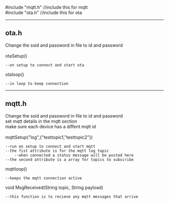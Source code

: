 #include "mqtt.h"  //include this for mqtt  <br />
#include "ota.h"        //include this for ota <br />

-------------------------------
ota.h
-------------------------------
Change the ssid and password in file to id and password<br />
<br />
otaSetup()
    
    --on setup to connect and start ota

otaloop() 
    
    --in loop to keep connection




-------------------------------
mqtt.h
-------------------------------
Change the ssid and password in file to id and password<br />
set mqtt details in the mqtt section<br />
make sure each device has a diffent mqtt id<br />
<br />
mqttSetup("log",{"testtopic1,"testtopic2"})
    
    --run on setup to connect and start mqtt
    --the fist attribute is for the mqtt log topic
        --when connected a status message will be posted here
    --the second attribute is a array for topics to subscribe

mqttloop()

    --keeps the mqtt connection active

void MsgReceived(String topic, String payload)

    --this function is to recieve any mqtt messages that arrive